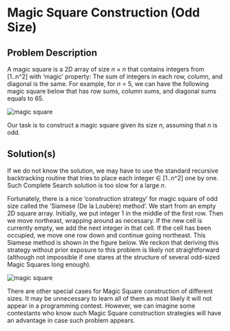 # Magic Square Construction (Odd Size)

## Problem Description

A magic square is a 2D array of size _n_ × _n_ that contains integers from [1..n^2] with ‘magic’ property: The sum of integers in each row, column, and diagonal is the same. For example, for _n_ = 5, we can have the following magic square below that has row sums, column sums, and diagonal sums equals to 65.

![magic square](https://i.imgur.com/GuIeqZ9.png)

Our task is to construct a magic square given its size _n_, assuming that _n_ is odd.

## Solution(s)

If we do not know the solution, we may have to use the standard recursive backtracking routine that tries to place each integer ∈ [1..n^2] one by one. Such Complete Search solution is too slow for a large _n_.

Fortunately, there is a nice ‘construction strategy’ for magic square of odd size called the ‘Siamese (De la Loubère) method’. We start from an empty 2D square array. Initially, we put integer 1 in the middle of the first row. Then we move northeast, wrapping around as necessary. If the new cell is currently empty, we add the next integer in that cell. If the cell has been occupied, we move one row down and continue going northeast. This Siamese method is shown in the figure below. We reckon that deriving this strategy without prior exposure to this problem is likely not straightforward (although not impossible if one stares at the structure of several odd-sized Magic Squares long enough).

![magic square](https://i.imgur.com/BFbTQk8.png)

There are other special cases for Magic Square construction of different sizes. It may be unnecessary to learn all of them as most likely it will not appear in a programming contest. However, we can imagine some contestants who know such Magic Square construction strategies will have an advantage in case such problem appears.
